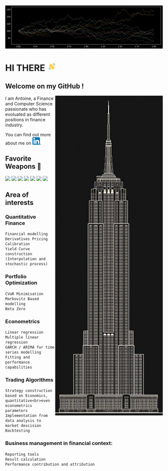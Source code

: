 ![c0](https://github.com/ahgperrin/ahgperrin/blob/main/Screen%20Shot%202021-04-16%20at%2012.44.08%20PM.png)
 
# HI THERE <img src="https://github.com/ahgperrin/ahgperrin/blob/main/tenor.gif" width="30px">

## Welcome on my GitHub !
<IMG src="https://github.com/ahgperrin/ahgperrin/blob/main/Screen%20Shot%202021-04-16%20at%201.00.27%20PM.png" alt="I am " align=right>
<p>I am Antoine, a Finance and Computer Science passionate who has evoluated as different positions in finance industry.</p>



<!-- Actual text -->

You can find out more about me on [![LinkedIn][1.2]][1].

<!-- Icons -->

[1.2]: https://github.com/ahgperrin/ahgperrin/blob/main/174857.png

<!-- Links to your social media accounts -->

[1]: https://www.linkedin.com/in/antoine-p-b800a5131/

## Favorite Weapons &#127993;

![](https://img.shields.io/badge/OS-MACOS-informational?style=flat&logo=https://github.com/ahgperrin/ahgperrin/blob/main/&logoColor=white&color=2bbc8a)
![](https://img.shields.io/badge/OS-Windows-informational?style=flat&logo=<#000000>&logoColor=white&color=2bbc8a)
![](https://img.shields.io/badge/Code-Python-informational?style=flat&logo=<#000000>&logoColor=white&color=2bbc8a)
![](https://img.shields.io/badge/Code-Cpp-informational?style=flat&logo=<#000000>&logoColor=white&color=2bbc8a)
![](https://img.shields.io/badge/Editor-PyCharm-informational?style=flat&logo=<#000000>&logoColor=white&color=2bbc8a)
![](https://img.shields.io/badge/Editor-Xcode-informational?style=flat&logo=<#000000>&logoColor=white&color=2bbc8a)
![](https://img.shields.io/badge/Tools-Sql-informational?style=flat&logo=<#000000>&logoColor=white&color=2bbc8a)



## Area of interests 

### Quantitative Finance
    Financial modelling 
    Derivatives Pricing
    Calibration
    Yield Curve construction (Interpolation and stochastic process)
### Portfolio Optimization
    CVaR Minimisation
    Markovitz Based modelling
    Beta Zero
### Econometrics
    Linear regression
    Multiple linear regression
    GARCH / ARIMA for time series modelling
    Fitting and performance capabilities
### Trading Algorithms
    Strategy construction based on Economics, quantitative<br>even econometrics parameters
    Implementation from data analysis to market descision
    Backtesting
### Business management in financial context:
    Reporting tools
    Result calculation
    Performance contribution and attribution




